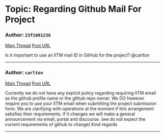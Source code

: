 # Topic: Regarding Github Mail For Project

### Author: `23f1001236`
[Main Thread](https://discourse.onlinedegree.iitm.ac.in/t/regarding-github-mail-for-project/166891)
[Post URL](https://discourse.onlinedegree.iitm.ac.in/t/regarding-github-mail-for-project/166891/1)

[post_number]: 1
Is it important to use an IITM mail ID in GitHub for the project?
@carlton

---

### Author: `carlton`
[Main Thread](https://discourse.onlinedegree.iitm.ac.in/t/regarding-github-mail-for-project/166891)
[Post URL](https://discourse.onlinedegree.iitm.ac.in/t/regarding-github-mail-for-project/166891/2)

[post_number]: 2
Currently we do not have any explicit policy regarding requiring IITM email as the github profile name or the github repo owner.
We DO however require you to use your IITM email when submitting the project submission form.
We are clarifying with operations at the moment if this arrangement satisfies their requirements. If it changes we will make a general announcement via email, portal and discourse.
(we do not expect the current requirements of github to change)
Kind regards

---
